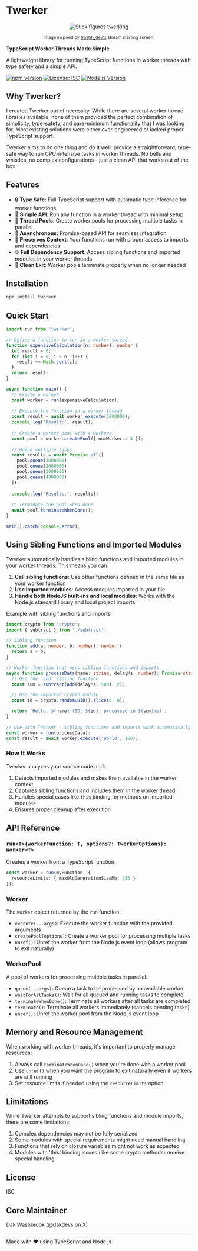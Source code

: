 # Twerker

<div align="center">
  <img src="https://github.com/user-attachments/assets/71c59a45-a20f-4562-a271-72190df50995" alt="Stick figures twerking">

  <sub>Image inspired by [trashh_dev's](https://x.com/trashh_dev) stream starting screen.</sub>
</div>

**TypeScript Worker Threads Made Simple**

A lightweight library for running TypeScript functions in worker threads with type safety and a simple API.

[![npm version](https://badge.fury.io/js/twerker.svg)](https://badge.fury.io/js/twerker)
[![License: ISC](https://img.shields.io/badge/License-ISC-blue.svg)](https://opensource.org/licenses/ISC)
[![Node.js Version](https://img.shields.io/node/v/twerker)](https://nodejs.org)

## Why Twerker?

I created Twerker out of necessity. While there are several worker thread libraries available, none of them provided the perfect combination of simplicity, type-safety, and bare-minimum functionality that I was looking for. Most existing solutions were either over-engineered or lacked proper TypeScript support.

Twerker aims to do one thing and do it well: provide a straightforward, type-safe way to run CPU-intensive tasks in worker threads. No bells and whistles, no complex configurations - just a clean API that works out of the box.

## Features

- 🔒 **Type Safe**: Full TypeScript support with automatic type inference for worker functions
- 🚀 **Simple API**: Run any function in a worker thread with minimal setup
- 🧵 **Thread Pools**: Create worker pools for processing multiple tasks in parallel
- 🔄 **Asynchronous**: Promise-based API for seamless integration
- 🧩 **Preserves Context**: Your functions run with proper access to imports and dependencies
- 🌐 **Full Dependency Support**: Access sibling functions and imported modules in your worker threads
- 🏁 **Clean Exit**: Worker pools terminate properly when no longer needed

## Installation

```bash
npm install twerker
```

## Quick Start

```typescript
import run from 'twerker';

// Define a function to run in a worker thread
function expensiveCalculation(n: number): number {
  let result = 0;
  for (let i = 0; i < n; i++) {
    result += Math.sqrt(i);
  }
  return result;
}

async function main() {
  // Create a worker
  const worker = run(expensiveCalculation);
  
  // Execute the function in a worker thread
  const result = await worker.execute(1000000);
  console.log('Result:', result);
  
  // Create a worker pool with 4 workers
  const pool = worker.createPool({ numWorkers: 4 });
  
  // Queue multiple tasks
  const results = await Promise.all([
    pool.queue(1000000),
    pool.queue(2000000),
    pool.queue(3000000),
    pool.queue(4000000)
  ]);
  
  console.log('Results:', results);
  
  // Terminate the pool when done
  await pool.terminateWhenDone();
}

main().catch(console.error);
```

## Using Sibling Functions and Imported Modules

Twerker automatically handles sibling functions and imported modules in your worker threads. This means you can:

1. **Call sibling functions**: Use other functions defined in the same file as your worker function
2. **Use imported modules**: Access modules imported in your file
3. **Handle both NodeJS built-ins and local modules**: Works with the Node.js standard library and local project imports

Example with sibling functions and imports:

```typescript
import crypto from 'crypto';
import { subtract } from './subtract';

// Sibling function
function add(a: number, b: number): number {
  return a + b;
}

// Worker function that uses sibling functions and imports
async function processData(name: string, delayMs: number): Promise<string> {
  // Use the 'add' sibling function
  const sum = subtract(add(delayMs, 500), 2);

  // Use the imported crypto module
  const id = crypto.randomUUID().slice(0, 8);

  return `Hello, ${name} (ID: ${id}, processed in ${sum}ms)`;
}

// Use with Twerker - sibling functions and imports work automatically
const worker = run(processData);
const result = await worker.execute('World', 100);
```

### How It Works

Twerker analyzes your source code and:
1. Detects imported modules and makes them available in the worker context
2. Captures sibling functions and includes them in the worker thread
3. Handles special cases like `this` binding for methods on imported modules
4. Ensures proper cleanup after execution

## API Reference

### `run<T>(workerFunction: T, options?: TwerkerOptions): Worker<T>`

Creates a worker from a TypeScript function.

```typescript
const worker = run(myFunction, { 
  resourceLimits: { maxOldGenerationSizeMb: 256 }
});
```

### Worker

The `Worker` object returned by the `run` function.

- `execute(...args)`: Execute the worker function with the provided arguments
- `createPool(options)`: Create a worker pool for processing multiple tasks
- `unref()`: Unref the worker from the Node.js event loop (allows program to exit naturally)

### WorkerPool

A pool of workers for processing multiple tasks in parallel.

- `queue(...args)`: Queue a task to be processed by an available worker
- `waitForAllTasks()`: Wait for all queued and running tasks to complete
- `terminateWhenDone()`: Terminate all workers after all tasks are completed
- `terminate()`: Terminate all workers immediately (cancels pending tasks)
- `unref()`: Unref the worker pool from the Node.js event loop

## Memory and Resource Management

When working with worker threads, it's important to properly manage resources:

1. Always call `terminateWhenDone()` when you're done with a worker pool
2. Use `unref()` when you want the program to exit naturally even if workers are still running
3. Set resource limits if needed using the `resourceLimits` option

## Limitations

While Twerker attempts to support sibling functions and module imports, there are some limitations:

1. Complex dependencies may not be fully serialized
2. Some modules with special requirements might need manual handling
3. Functions that rely on closure variables might not work as expected
4. Modules with 'this' binding issues (like some crypto methods) receive special handling

## License

ISC

## Core Maintainer

Dak Washbrook ([@dakdevs on X](https://x.com/dakdevs))

---

Made with ❤️ using TypeScript and Node.js 